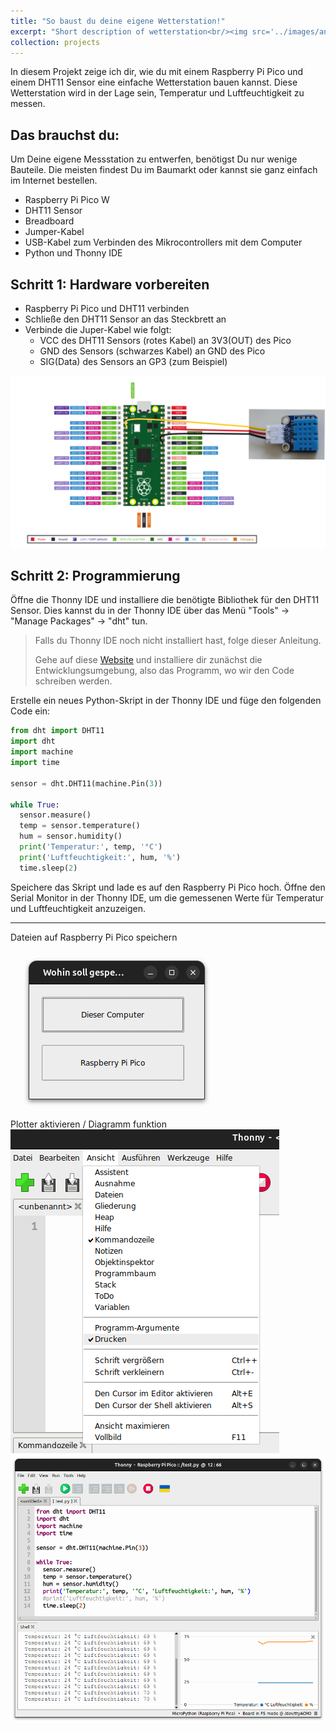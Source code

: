 ```yaml
---
title: "So baust du deine eigene Wetterstation!"
excerpt: "Short description of wetterstation<br/><img src='../images/anemometer.jpg'>"
collection: projects
---
```


<!-- Image source for anemometer
Image by <a href="https://pixabay.com/users/ritae-19628/?utm_source=link-attribution&utm_medium=referral&utm_campaign=image&utm_content=3977718">-Rita-👩‍🍳 und 📷 mit ❤</a> from <a href="https://pixabay.com//?utm_source=link-attribution&utm_medium=referral&utm_campaign=image&utm_content=3977718">Pixabay</a> -->

In diesem Projekt zeige ich dir, wie du mit einem Raspberry Pi Pico und einem 
DHT11 Sensor eine einfache Wetterstation bauen kannst. Diese Wetterstation wird in der Lage sein, Temperatur und Luftfeuchtigkeit zu messen.

## Das brauchst du:

Um Deine eigene Messstation zu entwerfen, benötigst Du nur wenige Bauteile. Die meisten findest Du im Baumarkt oder kannst sie ganz einfach im Internet bestellen.

- Raspberry Pi Pico W
- DHT11 Sensor
- Breadboard
- Jumper-Kabel
- USB-Kabel zum Verbinden des Mikrocontrollers mit dem Computer
- Python und Thonny IDE

## Schritt 1: Hardware vorbereiten

- Raspberry Pi Pico und DHT11 verbinden
- Schließe den DHT11 Sensor an das Steckbrett an
- Verbinde die Juper-Kabel wie folgt:
  - VCC des DHT11 Sensors (rotes Kabel) an 3V3(OUT) des Pico
  - GND des Sensors (schwarzes Kabel) an GND des Pico
  - SIG(Data) des Sensors an GP3 (zum Beispiel)

![Schaltplan des Aufbaus](/images/hardware-pico.png)

## Schritt 2: Programmierung

Öffne die Thonny IDE und installiere die benötigte Bibliothek für den DHT11 Sensor. Dies kannst du in der Thonny IDE über das Menü "Tools" -> "Manage Packages" -> "dht" tun.

> Falls du Thonny IDE noch nicht installiert hast, folge dieser Anleitung.
> 
> Gehe auf diese [Website](https://thonny.org/) und installiere dir zunächst die Entwicklungsumgebung, also das Programm, wo wir den Code schreiben werden.

Erstelle ein neues Python-Skript in der Thonny IDE und füge den folgenden Code ein:

``` py
from dht import DHT11
import dht
import machine
import time

sensor = dht.DHT11(machine.Pin(3))

while True:
  sensor.measure()
  temp = sensor.temperature()
  hum = sensor.humidity()
  print('Temperatur:', temp, '°C')
  print('Luftfeuchtigkeit:', hum, '%')
  time.sleep(2)
```

Speichere das Skript und lade es auf den Raspberry Pi Pico hoch.
Öffne den Serial Monitor in der Thonny IDE, um die gemessenen Werte für Temperatur und Luftfeuchtigkeit anzuzeigen.

---
Dateien auf Raspberry Pi Pico speichern

<img align="center" src="/images/speicherort.png">


Plotter aktivieren / Diagramm funktion
![Thonny](/images/thonny-drucken.png)
![Übersicht](/images/thonny-plotter.png)